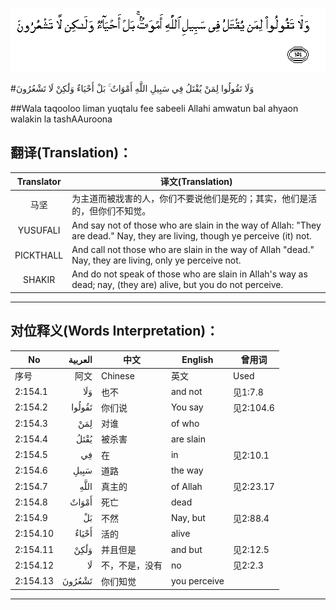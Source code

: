 ![002:154](images/002_154.gif)

#وَلَا تَقُولُوا لِمَنْ يُقْتَلُ فِي سَبِيلِ اللَّهِ أَمْوَاتٌ ۚ بَلْ أَحْيَاءٌ وَلَٰكِنْ لَا تَشْعُرُونَ

##Wala taqooloo liman yuqtalu fee sabeeli Allahi amwatun bal ahyaon walakin la tashAAuroona 

## 翻译(Translation)：

| Translator | 译文(Translation)                                            |
| :--------: | ------------------------------------------------------------ |
|    马坚    | 为主道而被戕害的人，你们不要说他们是死的；其实，他们是活的，但你们不知觉。 |
|  YUSUFALI  | And say not of those who are slain in the way of Allah: "They are dead." Nay, they are living, though ye perceive (it) not. |
| PICKTHALL  | And call not those who are slain in the way of Allah "dead." Nay, they are living, only ye perceive not. |
|   SHAKIR   | And do not speak of those who are slain in Allah's way as dead; nay, (they are) alive, but you do not perceive. |

---

## 对位释义(Words Interpretation)：

| No       | العربية | 中文           | English      | 曾用词    |
| -------- | ------: | -------------- | ------------ | --------- |
| 序号     |    阿文 | Chinese        | 英文         | Used      |
| 2:154.1  |     وَلَا | 也不           | and not      | 见1:7.8   |
| 2:154.2  |  تَقُولُوا | 你们说         | You say      | 见2:104.6 |
| 2:154.3  |     لِمَنْ | 对谁           | of who       |           |
| 2:154.4  |    يُقْتَلُ | 被杀害         | are slain    |           |
| 2:154.5  |      فِي | 在             | in           | 见2:10.1  |
| 2:154.6  |    سَبِيلِ | 道路           | the way      |           |
| 2:154.7  |    اللَّهِ | 真主的         | of Allah     | 见2:23.17 |
| 2:154.8  |   أَمْوَاتٌ | 死亡           | dead         |           |
| 2:154.9  |      بَلْ | 不然           | Nay, but     | 见2:88.4  |
| 2:154.10 |   أَحْيَاءٌ | 活的           | alive        |           |
| 2:154.11 |    وَلَٰكِنْ | 并且但是       | and but      | 见2:12.5  |
| 2:154.12 |      لَا | 不，不是，没有 | no           | 见2:2.3   |
| 2:154.13 |  تَشْعُرُونَ | 你们知觉       | you perceive |           |

---
